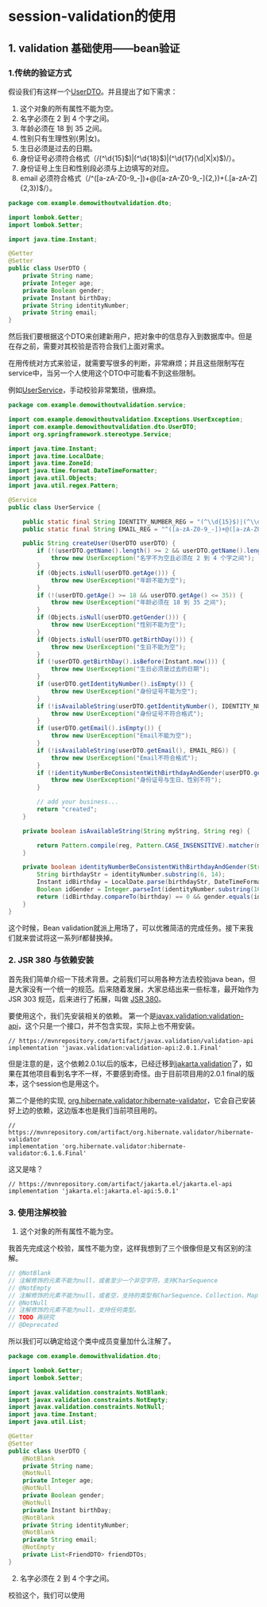 # session-validation的使用
## 1. validation 基础使用——bean验证
### 1.传统的验证方式
假设我们有这样一个[UserDTO](demo-without-validation/src/main/java/com/example/demowithoutvalidation/dto/UserDTO.java)。并且提出了如下需求：
1. 这个对象的所有属性不能为空。
2. 名字必须在 2 到 4 个字之间。
3. 年龄必须在 18 到 35 之间。
4. 性别只有生理性别(男|女)。
5. 生日必须是过去的日期。
6. 身份证号必须符合格式（/(^\d{15}$)|(^\d{18}$)|(^\d{17}(\d|X|x)$)/）。
7. 身份证号上生日和性别段必须与上边填写的对应。
8. email 必须符合格式（/^([a-zA-Z0-9_-])+@([a-zA-Z0-9_-]{2,})+(.[a-zA-Z]{2,3})$/）。
```java
package com.example.demowithoutvalidation.dto;

import lombok.Getter;
import lombok.Setter;

import java.time.Instant;

@Getter
@Setter
public class UserDTO {
    private String name;
    private Integer age;
    private Boolean gender;
    private Instant birthDay;
    private String identityNumber;
    private String email;
}
```
然后我们要根据这个DTO来创建新用户，把对象中的信息存入到数据库中。但是在存之前，需要对其校验是否符合我们上面对需求。

在用传统对方式来验证，就需要写很多的判断，非常麻烦；并且这些限制写在service中，当另一个人使用这个DTO中可能看不到这些限制。

例如[UserService](demo-without-validation/src/main/java/com/example/demowithoutvalidation/service/UserService.java)，手动校验非常繁琐，很麻烦。
```java line-numbers
package com.example.demowithoutvalidation.service;

import com.example.demowithoutvalidation.Exceptions.UserException;
import com.example.demowithoutvalidation.dto.UserDTO;
import org.springframework.stereotype.Service;

import java.time.Instant;
import java.time.LocalDate;
import java.time.ZoneId;
import java.time.format.DateTimeFormatter;
import java.util.Objects;
import java.util.regex.Pattern;

@Service
public class UserService {

    public static final String IDENTITY_NUMBER_REG = "(^\\d{15}$)|(^\\d{18}$)|(^\\d{17}(\\d|X|x)$)";
    public static final String EMAIL_REG = "^([a-zA-Z0-9_-])+@([a-zA-Z0-9_-]{2,})+(.[a-zA-Z]{2,3})$";

    public String createUser(UserDTO userDTO) {
        if (!(userDTO.getName().length() >= 2 && userDTO.getName().length() <= 4)) {
            throw new UserException("名字不为空且必须在 2 到 4 个字之间");
        }
        if (Objects.isNull(userDTO.getAge())) {
            throw new UserException("年龄不能为空");
        }
        if (!(userDTO.getAge() >= 18 && userDTO.getAge() <= 35)) {
            throw new UserException("年龄必须在 18 到 35 之间");
        }
        if (Objects.isNull(userDTO.getGender())) {
            throw new UserException("性别不能为空");
        }
        if (Objects.isNull(userDTO.getBirthDay())) {
            throw new UserException("生日不能为空");
        }
        if (!userDTO.getBirthDay().isBefore(Instant.now())) {
            throw new UserException("生日必须是过去的日期");
        }
        if (userDTO.getIdentityNumber().isEmpty()) {
            throw new UserException("身份证号不能为空");
        }
        if (!isAvailableString(userDTO.getIdentityNumber(), IDENTITY_NUMBER_REG)) {
            throw new UserException("身份证号不符合格式");
        }
        if (userDTO.getEmail().isEmpty()) {
            throw new UserException("Email不能为空");
        }
        if (!isAvailableString(userDTO.getEmail(), EMAIL_REG)) {
            throw new UserException("Email不符合格式");
        }
        if (!identityNumberBeConsistentWithBirthdayAndGender(userDTO.getIdentityNumber(), userDTO.getBirthDay(), userDTO.getGender())) {
            throw new UserException("身份证号与生日、性别不符");
        }

        // add your business...
        return "created";
    }

    private boolean isAvailableString(String myString, String reg) {

        return Pattern.compile(reg, Pattern.CASE_INSENSITIVE).matcher(myString).matches();
    }

    private boolean identityNumberBeConsistentWithBirthdayAndGender(String identityNumber, Instant birthday, Boolean gender) {
        String birthdayStr = identityNumber.substring(6, 14);
        Instant idBirthday = LocalDate.parse(birthdayStr, DateTimeFormatter.ofPattern("yyyyMMdd")).atStartOfDay(ZoneId.systemDefault()).toInstant();
        Boolean idGender = Integer.parseInt(identityNumber.substring(16, 17)) % 2 != 0;
        return (idBirthday.compareTo(birthday) == 0 && gender.equals(idGender));
    }
}
```
这个时候，Bean validation就派上用场了，可以优雅简洁的完成任务。接下来我们就来尝试将这一系列if都替换掉。
### 2. JSR 380 与依赖安装

首先我们简单介绍一下技术背景。之前我们可以用各种方法去校验java bean，但是大家没有一个统一的规范。后来随着发展，大家总结出来一些标准，最开始作为 JSR 303 规范，后来进行了拓展，叫做 [JSR 380](https://jcp.org/en/jsr/detail?id=380)。

要使用这个，我们先安装相关的依赖。
第一个是[javax.validation:validation-api](https://mvnrepository.com/artifact/javax.validation/validation-api)，这个只是一个接口，并不包含实现，实际上也不用安装。
```
// https://mvnrepository.com/artifact/javax.validation/validation-api
implementation 'javax.validation:validation-api:2.0.1.Final'
```
但是注意的是，这个依赖2.0.1以后的版本，已经迁移到[jakarta.validation](https://mvnrepository.com/artifact/jakarta.validation/jakarta.validation-api)了，如果在其他项目看到名字不一样，不要感到奇怪。由于目前项目用的2.0.1 final的版本，这个session也是用这个。

第二个是他的实现, [org.hibernate.validator:hibernate-validator](https://mvnrepository.com/artifact/org.hibernate.validator/hibernate-validator/6.1.5.Final)，它会自己安装好上边的依赖，这边版本也是我们当前项目用的。
```
// https://mvnrepository.com/artifact/org.hibernate.validator/hibernate-validator
implementation 'org.hibernate.validator:hibernate-validator:6.1.6.Final'
```

这又是啥？
```
// https://mvnrepository.com/artifact/jakarta.el/jakarta.el-api
implementation 'jakarta.el:jakarta.el-api:5.0.1'
```

### 3. 使用注解校验
1. 这个对象的所有属性不能为空。

我首先完成这个校验，属性不能为空，这样我想到了三个很像但是又有区别的注解。
```java
// @NotBlank
// 注解修饰的元素不能为null，或者至少一个非空字符，支持CharSequence
// @NotEmpty
// 注解修饰的元素不能为null，或者空，支持的类型有CharSequence、Collection、Map、Array
// @NotNull
// 注解修饰的元素不能为null，支持任何类型。
// TODO 再研究
// @Deprecated
```
所以我们可以确定给这个类中成员变量加什么注解了。
```java
package com.example.demowithvalidation.dto;

import lombok.Getter;
import lombok.Setter;

import javax.validation.constraints.NotBlank;
import javax.validation.constraints.NotEmpty;
import javax.validation.constraints.NotNull;
import java.time.Instant;
import java.util.List;

@Getter
@Setter
public class UserDTO {
    @NotBlank
    private String name;
    @NotNull
    private Integer age;
    @NotNull
    private Boolean gender;
    @NotNull
    private Instant birthDay;
    @NotBlank
    private String identityNumber;
    @NotBlank
    private String email;
    @NotEmpty
    private List<FriendDTO> friendDTOs;
}

```
2. 名字必须在 2 到 4 个字之间。

校验这个，我们可以使用
